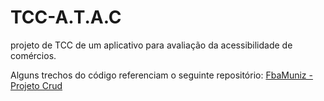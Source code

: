 # TCC-A.T.A.C
projeto de TCC de um aplicativo para avaliação da acessibilidade de comércios.

Alguns trechos do código referenciam o seguinte repositório: [FbaMuniz - Projeto Crud](https://github.com/fbamuniz/projeto_crud_php_t1)
